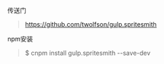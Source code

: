 传送门

> https://github.com/twolfson/gulp.spritesmith

npm安装

> $ cnpm install gulp.spritesmith --save-dev



